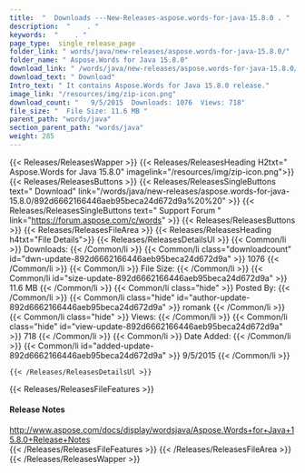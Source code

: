 ```yaml
---
title:  "  Downloads ---New-Releases-aspose.words-for-java-15.8.0 . " 
description:  "    . " 
keywords:  "    . " 
page_type:  single_release_page
folder_link: " words/java/new-releases/aspose.words-for-java-15.8.0/"
folder_name: " Aspose.Words for Java 15.8.0"
download_link: " /words/java/new-releases/aspose.words-for-java-15.8.0/892d6662166446aeb95beca24d672d9a"
download_text: " Download"
Intro_text: " It contains Aspose.Words for Java 15.8.0 release."
image_link: "/resources/img/zip-icon.png"
download_count: "   9/5/2015  Downloads: 1076  Views: 718"
file_size: "  File Size: 11.6 MB "
parent_path: "words/java"
section_parent_path: "words/java"
weight: 285
---
```


{{< Releases/ReleasesWapper >}}
  {{< Releases/ReleasesHeading H2txt=" Aspose.Words for Java 15.8.0" imagelink="/resources/img/zip-icon.png">}}
  {{< Releases/ReleasesButtons >}}
    {{< Releases/ReleasesSingleButtons text=" Download" link="/words/java/new-releases/aspose.words-for-java-15.8.0/892d6662166446aeb95beca24d672d9a%20%20" >}}
    {{< Releases/ReleasesSingleButtons text=" Support Forum " link="https://forum.aspose.com/c/words" >}}
  {{< Releases/ReleasesButtons >}}
  {{< Releases/ReleasesFileArea >}}
    {{< Releases/ReleasesHeading h4txt="File Details">}}
    {{< Releases/ReleasesDetailsUl >}}
            {{< Common/li  >}} Downloads: {{< /Common/li >}} 
      {{< Common/li class="downloadcount" id="dwn-update-892d6662166446aeb95beca24d672d9a" >}} 1076 {{< /Common/li >}} 
      {{< Common/li  >}} File Size: {{< /Common/li >}} 
      {{< Common/li id="size-update-892d6662166446aeb95beca24d672d9a" >}} 11.6 MB {{< /Common/li >}} 
      {{< Common/li  class="hide" >}} Posted By: {{< /Common/li >}} 
      {{< Common/li class="hide" id="author-update-892d6662166446aeb95beca24d672d9a" >}} romank {{< /Common/li >}} 
      {{< Common/li class="hide"  >}} Views: {{< /Common/li >}} 
      {{< Common/li class="hide" id="view-update-892d6662166446aeb95beca24d672d9a" >}} 718 {{< /Common/li >}} 
      {{< Common/li  >}} Date Added: {{< /Common/li >}} 
      {{< Common/li id="added-update-892d6662166446aeb95beca24d672d9a" >}} 9/5/2015 {{< /Common/li >}} 

    {{< /Releases/ReleasesDetailsUl >}}

  {{< Releases/ReleasesFileFeatures >}}
      <h4>Release Notes</h4><div><a href="http://www.aspose.com/docs/display/wordsjava/Aspose.Words+for+Java+15.8.0+Release+Notes">http://www.aspose.com/docs/display/wordsjava/Aspose.Words+for+Java+15.8.0+Release+Notes</a></div>
  {{< /Releases/ReleasesFileFeatures >}}
 {{< /Releases/ReleasesFileArea >}}
{{< /Releases/ReleasesWapper >}}


